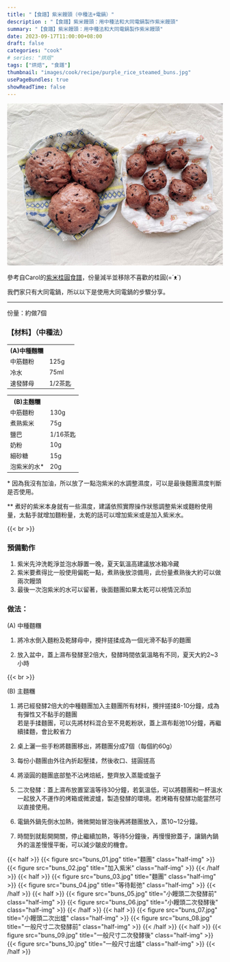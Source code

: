 ```yaml
---
title: "【食譜】紫米饅頭（中種法+電鍋）"
description : "【食譜】紫米饅頭：用中種法和大同電鍋製作紫米饅頭"
summary: "【食譜】紫米饅頭：用中種法和大同電鍋製作紫米饅頭"
date: 2023-09-17T11:00:00+08:00
draft: false
categories: "cook"
# series: "烘焙"
tags: ["烘焙", "食譜"]
thumbnail: "images/cook/recipe/purple_rice_steamed_buns.jpg"
usePageBundles: true
showReadTime: false
---
```


![紫米饅頭](buns_11.jpg)

參考自Carol的[紫米桂圓食譜](https://caroleasylife.blogspot.com/2008/06/blog-post_14.html)，份量減半並移除不喜歡的桂圓(=´ᴥ`)

我們家只有大同電鍋，所以以下是使用大同電鍋的步驟分享。

---

份量：約做7個

### 【材料】（中種法）

  <table>
    <tr>
      <th>(A)中種麵糰</th><th></th>
    </tr>
    <tr>
      <td>中筋麵粉</td>
      <td>125g</td>
    </tr>
    <tr>
      <td>冷水</td>
      <td>75ml</td>
    </tr>
    <tr>
      <td>速發酵母</td>
      <td>1/2茶匙</td>
    </tr>
  </table>

  <table>
    <tr>
      <th>(B)主麵糰</th><th></th>
    </tr>
    <tr>
      <td>中筋麵粉</td>
      <td>130g</td>
    </tr>
    <tr>
      <td>煮熟紫米</td>
      <td>75g</td>
    </tr>
    <tr>
      <td>鹽巴</td>
      <td>1/16茶匙</td>
    </tr>
    <tr>
      <td>奶粉</td>
      <td>10g</td>
    </tr>
    <tr>
      <td>細砂糖</td>
      <td>15g</td>
    </tr>
    <tr>
      <td>泡紫米的水*</td>
      <td>20g</td>
  </table>

\* 因為我沒有加油，所以放了一點泡紫米的水調整濕度，可以是最後麵團濕度判斷是否使用。

\*\* 煮好的紫米本身就有一些濕度，建議依照實際操作狀態調整紫米或麵粉使用量，太黏手就增加麵粉量，太乾的話可以增加紫米或是加入紫米水。

{{< br >}}

### 預備動作
1. 紫米先沖洗乾淨並泡水靜置一晚，夏天氣溫高建議放冰箱冷藏
2. 紫米要煮得比一般使用偏乾一點，煮熟後放涼備用，此份量煮熟後大約可以做兩次饅頭
3. 最後一次泡紫米的水可以留著，後面麵團如果太乾可以視情況添加

### 做法：

(A) 中種麵糰
1. 將冷水倒入麵粉及乾酵母中，攪拌搓揉成為一個光滑不黏手的麵團

2. 放入盆中，蓋上濕布發酵至2倍大，發酵時間依氣溫略有不同，夏天大約2~3小時

{{< br >}}

(B) 主麵糰
1. 將已經發酵2倍大的中種麵團加入主麵團所有材料，攪拌搓揉8-10分鐘，成為有彈性又不黏手的麵團
\
 若是手揉麵團，可以先將材料混合至不見乾粉狀，蓋上濕布鬆弛10分鐘，再繼續揉麵，會比較省力

2. 桌上灑一些手粉將麵團移出，將麵團分成7個（每個約60g）

3. 每份小麵團由外往內折起壓揉，然後收口、搓圓搓高

4. 將滾圓的麵團底部墊不沾烤焙紙，整齊放入蒸籠或盤子

5. 二次發酵：蓋上濕布放置室溫等待30分鐘，若氣溫低，可以將麵團和一杯溫水一起放入不運作的烤箱或微波爐，製造發酵的環境。若烤箱有發酵功能當然可以直接使用。

6. 電鍋外鍋先倒水加熱，微微開始冒泡後再將麵團放入，蒸10~12分鐘。

7. 時間到就鬆開開關，停止繼續加熱，等待5分鐘後，再慢慢掀蓋子，讓鍋內鍋外的溫差慢慢平衡，可以減少皺皮的機會。

{{< half >}}
{{< figure src="buns_01.jpg" title="麵團" class="half-img" >}}
{{< figure src="buns_02.jpg" title="加入紫米" class="half-img" >}}
{{< /half >}}
{{< half >}}
{{< figure src="buns_03.jpg" title="麵團" class="half-img" >}}
{{< figure src="buns_04.jpg" title="等待鬆弛" class="half-img" >}}
{{< /half >}}
{{< half >}}
{{< figure src="buns_05.jpg" title="小饅頭二次發酵前" class="half-img" >}}
{{< figure src="buns_06.jpg" title="小饅頭二次發酵後" class="half-img" >}}
{{< /half >}}
{{< half >}}
{{< figure src="buns_07.jpg" title="小饅頭二次出爐" class="half-img" >}}
{{< figure src="buns_08.jpg" title="一般尺寸二次發酵前" class="half-img" >}}
{{< /half >}}
{{< half >}}
{{< figure src="buns_09.jpg" title="一般尺寸二次發酵後" class="half-img" >}}
{{< figure src="buns_10.jpg" title="一般尺寸出爐" class="half-img" >}}
{{< /half >}}

